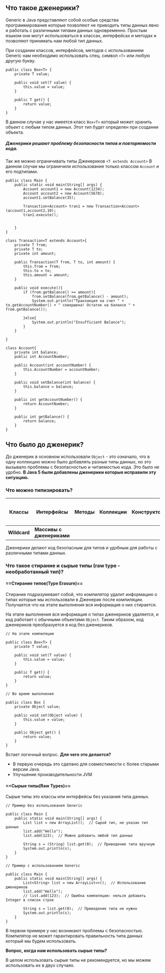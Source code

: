 ## **Что такое дженерики?**

Generic в Java представляют собой особые средства программирования которые позволяют не приводить типы данных явно и работать с различными типами данных одновременно.
Простым языком они могут использоваться в классах, интерфейсах и методах и позволяют принимать нам любой тип данных.

При создании классов, интерфейсов, методов с использованием Generic нам необходимо использовать спец. символ `<T>` или любую другую букву.

```
public class Box<T> {  
    private T value;  
     
    public void set(T value) {  
        this.value = value;  
    }  
     
    public T get() {  
        return value;  
    }  
}
```

В данном случае у нас имеется класс `Box<T>` который может хранить объект с любым типом данных. Этот тип будет определен при создании объекта.

##### **Дженерики решают проблему безопасности типов и повторяемости кода.**

Так же можно ограничивать типы Дженериков `<T extends Account>`
В данном случае мы ограничили использование только классом `Account` и его подтипами.

```
public class Main {  
    public static void main(String[] args) {  
        Account account1 = new Account(1234);  
        Account account2 = new Account(5678);  
        account1.setBalance(35);  
  
        Transaction<Account> tran1 = new Transaction<Account>(account1,account2,10);  
        tran1.execute();  
  
  
    }  
}  
  
class Transaction<T extends Account>{  
    private T from;  
    private T to;  
    private int amount;  
  
    public Transaction(T from, T to, int amount) {  
        this.from = from;  
        this.to = to;  
        this.amount = amount;  
    }  
  
    public void execute(){  
        if (from.getBalance() >= amount){  
            from.setBalance(from.getBalance() - amount);  
            System.out.println("Транзакция на счет " + to.getAccountNumber() + " совершена! Остаток на балансе " + from.getBalance());  
  
        }else{  
            System.out.println("Insufficient Balance");  
        }  
    }  
  
}  
  
class Account{  
    private int balance;  
    public int AccountNumber;  
  
    public Account(int accountNumber) {  
        this.AccountNumber = accountNumber;  
    }  
  
    public void setBalance(int balance) {  
        this.balance = balance;  
    }  
  
    public int getAccountNumber() {  
        return AccountNumber;  
    }  
  
    public int getBalance() {  
        return balance;  
    }  
}
```


## **Что было до дженерик?**

До дженерик в основном использовали `Object` - это означало, что в одну коллекцию можно было добавлять разные типы данных, но это вызывало проблемы с безопасностью и читаемостью кода. Это было не удобно.
 **В Java 5 были добавлены дженерики которые исправили эту ситуацию.**

### **Что можно типизировать?** 

| Классы       | Интерфейсы                | Методы | Коллекции | Конструкторы | Параметры и возвращаемые значения метода | Ограничения типов |     |
| ------------ | ------------------------- | ------ | --------- | ------------ | ---------------------------------------- | ----------------- | --- |
| **Wildcard** | **Массивы с дженериками** |        |           |              |                                          |                   |     |

Дженерики делают код безопасным для типов и удобным для работы с различными типами данных.

### **Что такое стирание и сырые типы (raw type - необработанный тип)?**

#### ==**Стирание типов(Type Erasure)**==

Стирание подразумевает собой, что компилятор удалит информацию о типах которые мы использовали в Дженерик после компиляции. 
Получается что на этапе выполнения вся информация о них стирается.

На этапе выполнения вся информация о типах дженериков удаляется, и код работает с обычными объектами `Object`. Таким образом, код дженериков преобразуется в код без дженериков.

```
// На этапе компиляции

public class Box<T> {  
    private T value;  
  
    public void set(T value) {  
        this.value = value;  
    }  
  
    public T get() {  
        return value;  
    }  
}
```

```
// Во время выполнения

public class Box { 
    private Object value;
  
    public void set(Object value) {
        this.value = value; 
    } 
  
    public Object get() {
        return value;
    }
}
```

Встает логичный вопрос. **Для чего это делается?**
- В первую очередь это сделано для совместимости с более старыми версии Java.
- Улучшение производительности JVM

#### **==Сырые типы(Raw Types)==**

Сырые типы это классы или интерфейсы без указания типа данных. 

```
// Пример без использования Generic

public class Main {  
    public static void main(String[] args) {  
        List list = new ArrayList();  // Сырой тип, не указан тип данных  
        list.add("Hello");  
        list.add(123);  // Можно добавить любой тип данных  
  
        String s = (String) list.get(0);  // Приведение типа вручную  
        System.out.println(s);  
    }  
}
```

```
// Пример с использованием Generic

public class Main {  
    public static void main(String[] args) {  
        List<String> list = new ArrayList<>();  // Использование дженериков  
        list.add("Hello");  
        // list.add(123);  // Ошибка компиляции: нельзя добавить Integer в список строк  
  
        String s = list.get(0);  // Приведение типа не нужно  
        System.out.println(s);  
    }  
}
```

В первом примере у нас возникают проблемы с безопасностью. Компилятор не может гарантировать правильность типа данных который мы будем использовать.

**Вопрос, когда нам использовать сырые типы?** 

В целом использовать сырые типы не рекомендуется, но мы можем использовать их в двух случаях.